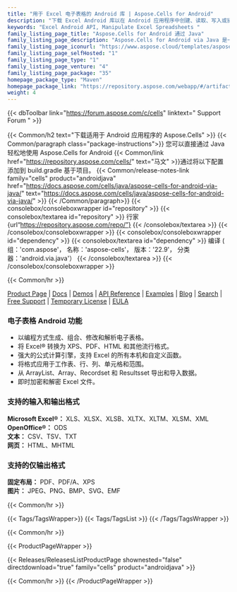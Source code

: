 ```yaml
---
title: "用于 Excel 电子表格的 Android 库 | Aspose.Cells for Android"
description: "下载 Excel Android 库以在 Android 应用程序中创建、读取、写入或操作 Excel 文件，而无需任何依赖。"
keywords: "Excel Android API, Manipulate Excel Spreadsheets "
family_listing_page_title: "Aspose.Cells for Android 通过 Java"
family_listing_page_description: "Aspose.Cells for Android via Java 是一个 Android 电子表格 API，允许开发人员构建可以读取、写入、操作、转换或呈现 Excel 电子表格的 Android 应用程序，而无需依赖 Microsoft Excel。"
family_listing_page_iconurl: "https://www.aspose.cloud/templates/aspose/App_Themes/V3/images/cells/272x272/aspose_cells-for-android.png"
family_listing_page_selfHosted: "1"
family_listing_page_type: "1"
family_listing_page_venture: "4"
family_listing_page_package: "35"
homepage_package_type: "Maven"
homepage_package_link: "https://repository.aspose.com/webapp/#/artifacts/browse/tree/General/repo/com/aspose/aspose-cells"
weight: 4
---
```


{{< dbToolbar link="https://forum.aspose.com/c/cells" linktext=" Support Forum " >}}

{{< Common/h2 text="下载适用于 Android 应用程序的 Aspose.Cells"  >}}
{{< Common/paragraph class="package-instructions">}}
您可以直接通过 Java 轻松地使用 Aspose.Cells for Android
{{< Common/link href="https://repository.aspose.com/cells/" text="马文"  >}}通过将以下配置添加到 build.gradle 基于项目。
{{< Common/release-notes-link family="cells" product="androidjava" href="https://docs.aspose.com/cells/java/aspose-cells-for-android-via-java/" text="https://docs.aspose.com/cells/java/aspose-cells-for-android-via-java/"  >}}
{{< /Common/paragraph>}}
{{< consolebox/consoleboxwrapper id="repository" >}}
{{< consolebox/textarea id="repository" >}}
行家{url“https://repository.aspose.com/repo/”}
{{< /consolebox/textarea >}}
{{< /consolebox/consoleboxwrapper >}}
{{< consolebox/consoleboxwrapper id="dependency" >}}
{{< consolebox/textarea id="dependency" >}}
编译 (
组：'com.aspose'，
名称：'aspose-cells'，
版本：'22.9'，
分类器：'android.via.java'）
{{< /consolebox/textarea >}}
{{< /consolebox/consoleboxwrapper >}}

{{< Common/hr >}}

[Product Page](https://products.aspose.com/cells/android-java/) | [Docs](https://docs.aspose.com/cells/androidjava/) | [Demos](https://products.aspose.app/cells/family) | [API Reference](https://reference.aspose.com/cells/java) | [Examples](https://github.com/aspose-cells/Aspose.Cells-for-Java) | [Blog](https://blog.aspose.com/category/cells/) | [Search](https://search.aspose.com/) | [Free Support](https://forum.aspose.com/c/cells) | [Temporary License](https://purchase.aspose.com/temporary-license) | [EULA](https://about.aspose.com/legal/eula/)

### 电子表格 Android 功能

- 以编程方式生成、组合、修改和解析电子表格。
- 将 Excel® 转换为 XPS、PDF、HTML 和其他流行格式。
- 强大的公式计算引擎，支持 Excel 的所有本机和自定义函数。
- 将格式应用于工作表、行、列、单元格和范围。
- 从 ArrayList、Array、Recordset 和 Resultsset 导出和导入数据。
- 即时加密和解密 Excel 文件。

### 支持的输入和输出格式

**Microsoft Excel®：** XLS、XLSX、XLSB、XLTX、XLTM、XLSM、XML\
**OpenOffice®：** ODS\
**文本：** CSV、TSV、TXT\
**网页：** HTML、MHTML

### 支持的仅输出格式

**固定布局：** PDF、PDF/A、XPS\
**图片：** JPEG、PNG、BMP、SVG、EMF

{{< Common/hr >}}

{{< Tags/TagsWrapper>}}
{{< Tags/TagsList >}}
{{< /Tags/TagsWrapper >}}

{{< Common/hr >}}

{{< ProductPageWrapper >}}

<!-- ReleasesListProductPage-->

{{< Releases/ReleasesListProductPage shownested="false"  directdownload="true" family="cells" product="androidjava" >}}

<!-- /ReleasesListProductPage-->

{{< Common/hr >}}
{{< /ProductPageWrapper >}}

